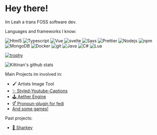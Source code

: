 # Hey there!
Im Leah a trans FOSS software dev.

Languages and frameworks I know:
<p>
  <img alt="Html5" src="https://img.shields.io/badge/-Html-45b8d8?style=flat-square&logo=html5&logoColor=white" />
  <img alt="Typescript" src="https://img.shields.io/badge/-Typescript-8DD6F9?style=flat-square&logo=typescript&logoColor=white" /> 
  <img alt="Vue" src="https://img.shields.io/badge/-Vue-2088FF?style=flat-square&logo=vuedotjs&logoColor=white" />
  <img alt="svelte" src="https://img.shields.io/badge/-Svelte-2088FF?style=flat-square&logo=svelte&logoColor=white" />
  <img alt="Sass" src="https://img.shields.io/badge/-Sass-CC6699?style=flat-square&logo=sass&logoColor=white" />
  <img alt="Prettier" src="https://img.shields.io/badge/-Prettier-F7B93E?style=flat-square&logo=prettier&logoColor=white" />
  <img alt="Nodejs" src="https://img.shields.io/badge/-Nodejs-43853d?style=flat-square&logo=Node.js&logoColor=white" />
  <img alt="npm" src="https://img.shields.io/badge/-NPM-CB3837?style=flat-square&logo=npm&logoColor=white" />
  <img alt="MongoDB" src="https://img.shields.io/badge/-MongoDB-13aa52?style=flat-square&logo=mongodb&logoColor=white" />
  <img alt="Docker" src="https://img.shields.io/badge/-Docker-4FC08D?style=flat-square&logo=docker&logoColor=white" />
  <img alt="git" src="https://img.shields.io/badge/-Git-4FC08D?style=flat-square&logo=git&logoColor=white" />
  <img alt="Java" src="https://img.shields.io/badge/-Java-35495E?style=flat-square&logo=openjdk&logoColor=white" />
  <img alt="C#" src="https://img.shields.io/badge/-C%23-35495E?style=flat-square&logoColor=white" />
  <img alt="Lua" src="https://img.shields.io/badge/-Lua-35495E?style=flat-square&logo=lua&logoColor=white" />
</p>

[![trophy](https://github-profile-trophy.vercel.app/?username=chaoticleah&theme=onedark)](https://github.com/ryo-ma/github-profile-trophy)

![Kittinan's github stats](https://github-readme-stats.vercel.app/api?username=chaoticleah&show_icons=true&title_color=fff&icon_color=79ff97&text_color=9f9f9f&bg_color=151515)

Main Projects im involved in:
 - 🖌️ Artists Image Tool
 - [✨ Styled-Youtube-Captions](https://github.com/ChaoticLeah/Styled-Youtube-Captions)
 - [🕹️ Aether Engine](https://chaoticleah.github.io/Aether-Engine/)
 - [⚥ Pronoun-plugin for fedi](https://github.com/ChaoticLeah/pronoun-plugin)
 - [And some games!](https://chaotickitsune.itch.io/)

Past projects:
 - [🦈 Sharkey](https://activitypub.software/TransFem-org/Sharkey)

